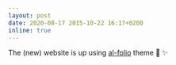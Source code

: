 ```yaml
---
layout: post
date: 2020-08-17 2015-10-22 16:17+0200
inline: true
---
```


The (new) website is up using [al-folio](https://github.com/alshedivat/al-folio) theme :construction_worker: :sparkles:

